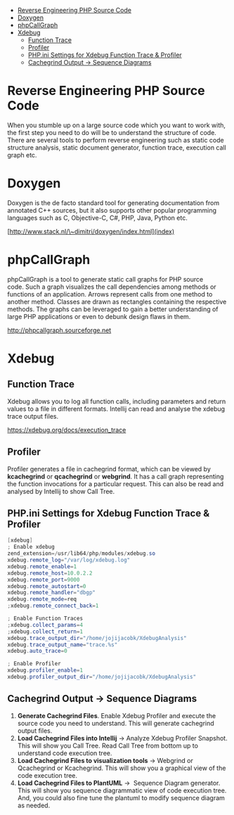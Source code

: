    * [Reverse Engineering PHP Source Code](README.md#reverse-engineering-php-source-code)
   * [Doxygen](README.md#doxygen)
   * [phpCallGraph](README.md#phpcallgraph)
   * [Xdebug](README.md#xdebug)
      * [Function Trace](README.md#function-trace)
      * [Profiler](README.md#profiler)
      * [PHP.ini Settings for Xdebug Function Trace &amp; Profiler](README.md#phpini-settings-for-xdebug-function-trace--profiler)
      * [Cachegrind Output → Sequence Diagrams](README.md#cachegrind-output-sequence-diagrams)


# Reverse Engineering PHP Source Code

When you stumble up on a large source code which you want to work with,
the first step you need to do will be to understand the structure of
code. There are several tools to perform reverse engineering such as
static code structure analysis, static document generator, function
trace, execution call graph etc.

# Doxygen

Doxygen is the de facto standard tool for generating documentation from
annotated C++ sources, but it also supports other popular programming
languages such as C, Objective-C, C\#, PHP, Java, Python etc.

[http://www.stack.nl/\~dimitri/doxygen/index.html](index)

# phpCallGraph

phpCallGraph is a tool to generate static call graphs for PHP source
code. Such a graph visualizes the call dependencies among methods or
functions of an application. Arrows represent calls from one method to
another method. Classes are drawn as rectangles containing the
respective methods. The graphs can be leveraged to gain a better
understanding of large PHP applications or even to debunk design
flaws in them.

<http://phpcallgraph.sourceforge.net>

# Xdebug

## Function Trace

Xdebug allows you to log all function calls, including parameters and
return values to a file in different formats. Intellij can read and
analyse the xdebug trace output files.

<https://xdebug.org/docs/execution_trace>

## Profiler

Profiler generates a file in cachegrind format, which can be viewed by
**kcachegrind** or **qcachegrind** or **webgrind**. It has a call graph
representing the function invocations for a particular request. This can
also be read and analysed by Intellij to show Call Tree.

## PHP.ini Settings for Xdebug Function Trace & Profiler

``` java
[xdebug]
; Enable xdebug
zend_extension=/usr/lib64/php/modules/xdebug.so
xdebug.remote_log="/var/log/xdebug.log"
xdebug.remote_enable=1
xdebug.remote_host=10.0.2.2
xdebug.remote_port=9000
xdebug.remote_autostart=0
xdebug.remote_handler="dbgp"
xdebug.remote_mode=req
;xdebug.remote_connect_back=1

; Enable Function Traces
;xdebug.collect_params=4
;xdebug.collect_return=1
xdebug.trace_output_dir="/home/jojijacobk/XdebugAnalysis"
xdebug.trace_output_name="trace.%s"
xdebug.auto_trace=0

; Enable Profiler
xdebug.profiler_enable=1
xdebug.profiler_output_dir="/home/jojijacobk/XdebugAnalysis"
```

## Cachegrind Output → Sequence Diagrams

1.  **Generate Cachegrind Files**. Enable Xdebug Profiler and execute
    the source code you need to understand. This will generate
    cachegrind output files.
2.  **Load Cachegrind Files into Intellij** → Analyze Xdebug Profiler
    Snapshot. This will show you Call Tree. Read Call Tree from bottom
    up to understand code execution tree.
3.  **Load Cachegrind Files to visualization tools** → Webgrind or
    Qcachegrind or Kcachegrind. This will show you a graphical view of
    the code execution tree.
4.  **Load Cachegrind Files to PlantUML** →  Sequence Diagram generator.
    This will show you sequence diagrammatic view of code execution
    tree. And, you could also fine tune the plantuml to modify sequence
    diagram as needed.
